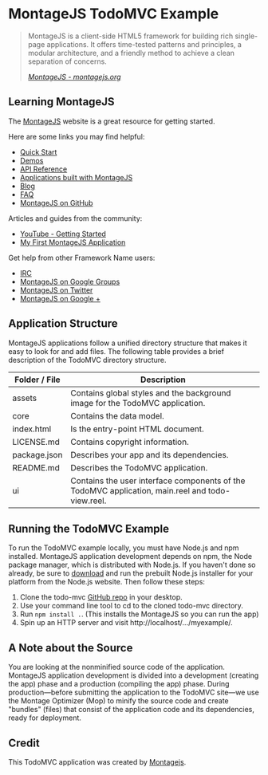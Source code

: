 # MontageJS TodoMVC Example

> MontageJS is a client-side HTML5 framework for building rich single-page applications. It offers time-tested patterns and principles, a modular architecture, and a friendly method to achieve a clean separation of concerns.
> 
> _[MontageJS - montagejs.org](http://montagejs.org)_

## Learning MontageJS
The [MontageJS](http://montagejs.org) website is a great resource for getting started.

Here are some links you may find helpful:

* [Quick Start](http://montagejs.org/docs/montagejs-setup.html)
* [Demos](http://montagejs.org/docs/montagejs-examples.html)
* [API Reference](http://montagejs.org/api/)
* [Applications built with MontageJS](http://montagejs.org/apps/)
* [Blog](http://montagejs.org/blog/)
* [FAQ](http://montagejs.org/docs/faq.html)
* [MontageJS on GitHub](https://github.com/montagejs/montage)

Articles and guides from the community:

* [YouTube - Getting Started](http://www.youtube.com/watch?v=JfT1ML200JI)
* [My First MontageJS Application](http://renaun.com/blog/2013/05/my-first-montagejs-application/)

Get help from other Framework Name users:

* [IRC](http://webchat.freenode.net/?channels=montage)
* [MontageJS on Google Groups](https://groups.google.com/forum/?hl=en&fromgroups#!forum/montagejs)
* [MontageJS on Twitter](http://twitter.com/montagejs)
* [MontageJS on Google +](https://plus.google.com/116915300739108010954)


## Application Structure
MontageJS applications follow a unified directory structure that makes it easy to look for and add files. The following table provides a brief description of the TodoMVC directory structure.

Folder / File | Description |
------------ | ------------- 
assets | Contains global styles and the background image for the TodoMVC application.
core | Contains the data model.
index.html | Is the entry-point HTML document.  
LICENSE.md | Contains copyright information.
package.json | Describes your app and its dependencies.  
README.md | Describes the TodoMVC application. 
ui | Contains the user interface components of the TodoMVC application, main.reel and todo-view.reel.

## Running the TodoMVC Example

To run the TodoMVC example locally, you must have Node.js and npm installed. MontageJS application development depends on npm, the Node package manager, which is distributed with Node.js. If you haven't done so already, be sure to [download](http://nodejs.org/download/) and run the prebuilt Node.js installer for your platform from the Node.js website. Then follow these steps:

1. Clone the todo-mvc [GitHub repo](https://github.com/montagejs/todo-mvc) in your desktop.
2. Use your command line tool to cd to the cloned todo-mvc directory.
3. Run `npm install .`. (This installs the MontageJS so you can run the app)
4. Spin up an HTTP server and visit http://localhost/.../myexample/.


## A Note about the Source
You are looking at the nonminified source code of the application. MontageJS application development is divided into a development (creating the app) phase and a production (compiling the app) phase. During production—before submitting the application to the TodoMVC site—we use the Montage Optimizer (Mop) to minify the source code and create "bundles" (files) that consist of the application code and its dependencies, ready for deployment.

## Credit

This TodoMVC application was created by [Montagejs](http://montagejs.org).
